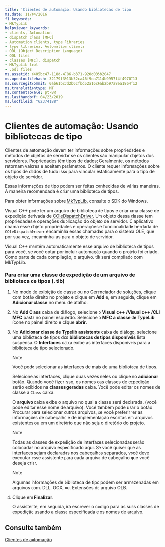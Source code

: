 ```yaml
---
title: 'Clientes de automação: Usando bibliotecas de tipo'
ms.date: 11/04/2016
f1_keywords:
- MkTypLib
helpviewer_keywords:
- clients, Automation
- dispatch class [MFC]
- Automation clients, type libraries
- type libraries, Automation clients
- ODL (Object Description Language)
- ODL files
- classes [MFC], dispatch
- MkTypLib tool
- .odl files
ms.assetid: d405bc47-118d-4786-b371-920d035b2047
ms.openlocfilehash: 32179f3913b52ca46f9ea7314b9957f4f4970713
ms.sourcegitcommit: 0ab61bc3d2b6cfbd52a16c6ab2b97a8ea1864f12
ms.translationtype: MT
ms.contentlocale: pt-BR
ms.lasthandoff: 04/23/2019
ms.locfileid: "62374188"
---
```

# <a name="automation-clients-using-type-libraries"></a>Clientes de automação: Usando bibliotecas de tipo

Clientes de automação devem ter informações sobre propriedades e métodos de objetos de servidor se os clientes são manipular objetos dos servidores. Propriedades têm tipos de dados; Geralmente, os métodos retornam valores e aceitam parâmetros. O cliente requer informações sobre os tipos de dados de tudo isso para vincular estaticamente para o tipo de objeto de servidor.

Essas informações de tipo podem ser feitas conhecidas de várias maneiras. A maneira recomendada é criar uma biblioteca de tipos.

Para obter informações sobre [MkTypLib](/windows/desktop/Midl/differences-between-midl-and-mktyplib), consulte o SDK do Windows.

Visual C++ pode ler um arquivo de biblioteca de tipos e criar uma classe de expedição derivada de [COleDispatchDriver](../mfc/reference/coledispatchdriver-class.md). Um objeto dessa classe tem propriedades e operações duplicação do objeto de servidor. O aplicativo chama esse objeto propriedades e operações e funcionalidade herdada de `COleDispatchDriver` encaminha essas chamadas para o sistema OLE, que por sua vez, encaminha-as para o objeto de servidor.

Visual C++ mantém automaticamente esse arquivo de biblioteca de tipos para você, se você optar por incluir automação quando o projeto foi criado. Como parte de cada compilação, o arquivo. tlb será compilado com MkTypLib.

### <a name="to-create-a-dispatch-class-from-a-type-library-tlb-file"></a>Para criar uma classe de expedição de um arquivo de biblioteca de tipos (. tlb)

1. No modo de exibição de classe ou no Gerenciador de soluções, clique com botão direito no projeto e clique em **Add** e, em seguida, clique em **Adicionar classe** no menu de atalho.

1. No **Add Class** caixa de diálogo, selecione o **Visual c++ /Visual c++ /CLI MFC** pasta no painel esquerdo. Selecione o **MFC a classe de TypeLib** ícone no painel direito e clique **abrir**.

1. No **Adicionar classe de Typelib assistente** caixa de diálogo, selecione uma biblioteca de tipos dos **bibliotecas de tipos disponíveis** lista suspensa. O **Interfaces** caixa exibe as interfaces disponíveis para a biblioteca de tipo selecionado.

    > [!NOTE]
    >  Você pode selecionar as interfaces de mais de uma biblioteca de tipos.

   Selecione as interfaces, clique duas vezes neles ou clique no **adicionar** botão. Quando você fizer isso, os nomes das classes de expedição serão exibidos na **classes geradas** caixa. Você pode editar os nomes de classe a `Class` caixa.

   O **arquivo** caixa exibe o arquivo no qual a classe será declarada. (você pode editar esse nome de arquivo). Você também pode usar o botão Procurar para selecionar outros arquivos, se você preferir ter as informações de cabeçalho e de implementação escritas em arquivos existentes ou em um diretório que não seja o diretório do projeto.

    > [!NOTE]
    >  Todas as classes de expedição de interfaces selecionadas serão colocadas no arquivo especificado aqui. Se você quiser que as interfaces sejam declaradas nos cabeçalhos separados, você deve executar esse assistente para cada arquivo de cabeçalho que você deseja criar.

    > [!NOTE]
    >  Algumas informações de biblioteca de tipo podem ser armazenadas em arquivos com. DLL. OCX, ou. Extensões de arquivo OLB.

1. Clique em **Finalizar**.

   O assistente, em seguida, irá escrever o código para as suas classes de expedição usando a classe especificada e os nomes de arquivo.

## <a name="see-also"></a>Consulte também

[Clientes de automação](../mfc/automation-clients.md)
